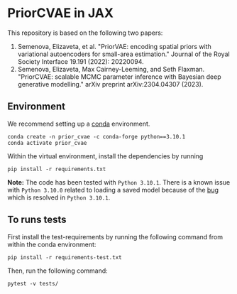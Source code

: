 # PriorCVAE in JAX

This repository is based on the following two papers:

1. Semenova, Elizaveta, et al. "PriorVAE: encoding spatial priors with variational autoencoders for small-area estimation." Journal of the Royal Society Interface 19.191 (2022): 20220094.
2. Semenova, Elizaveta, Max Cairney-Leeming, and Seth Flaxman. "PriorCVAE: scalable MCMC parameter inference with Bayesian deep generative modelling." arXiv preprint arXiv:2304.04307 (2023).

## Environment

We recommend setting up a [conda](https://docs.conda.io/projects/conda/en/latest/index.html) environment.
```shell
conda create -n prior_cvae -c conda-forge python==3.10.1
conda activate prior_cvae
```

Within the virtual environment, install the dependencies by running
```shell
pip install -r requirements.txt
```

**Note:** The code has been tested with `Python 3.10.1`. There is a known issue with `Python 3.10.0` related to loading a saved model  because of the [bug](https://bugs.python.org/issue45416) which is resolved in `Python 3.10.1`. 

## To runs tests

First install the test-requirements by running the following command from within the conda environment:
```shell
pip install -r requirements-test.txt
```
Then, run the following command:
```shell
pytest -v tests/
```
